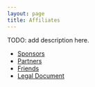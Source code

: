 ```yaml
---
layout: page
title: Affiliates
---
```


TODO: add description here.

* [Sponsors](sponsors.html)
* [Partners](partners.html)
* [Friends](friends.html)
* [Legal Document](/legal-documents/affiliates.html)
